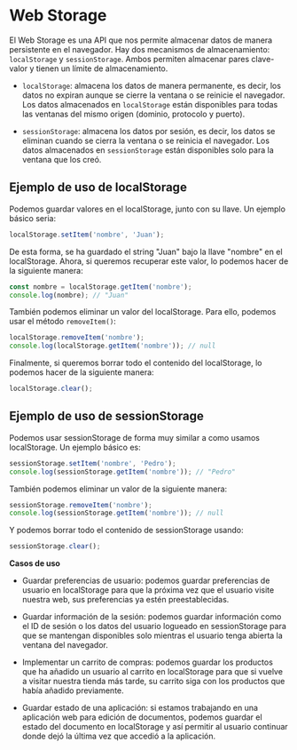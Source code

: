 # Web Storage

El Web Storage es una API que nos permite almacenar datos de manera persistente en el navegador. Hay dos mecanismos de almacenamiento: `localStorage` y `sessionStorage`. Ambos permiten almacenar pares clave-valor y tienen un límite de almacenamiento.

- `localStorage`: almacena los datos de manera permanente, es decir, los datos no expiran aunque se cierre la ventana o se reinicie el navegador. Los datos almacenados en `localStorage` están disponibles para todas las ventanas del mismo origen (dominio, protocolo y puerto).

- `sessionStorage`: almacena los datos por sesión, es decir, los datos se eliminan cuando se cierra la ventana o se reinicia el navegador. Los datos almacenados en `sessionStorage` están disponibles solo para la ventana que los creó.


## Ejemplo de uso de localStorage

Podemos guardar valores en el localStorage, junto con su llave. Un ejemplo básico seria:

```javascript
localStorage.setItem('nombre', 'Juan');
```

De esta forma, se ha guardado el string "Juan" bajo la llave "nombre" en el localStorage. Ahora, si queremos recuperar este valor, lo podemos hacer de la siguiente manera:

```javascript
const nombre = localStorage.getItem('nombre');
console.log(nombre); // "Juan"
```

También podemos eliminar un valor del localStorage. Para ello, podemos usar el método `removeItem()`:

```javascript
localStorage.removeItem('nombre');
console.log(localStorage.getItem('nombre')); // null
```

Finalmente, si queremos borrar todo el contenido del localStorage, lo podemos hacer de la siguiente manera:

```javascript
localStorage.clear();
```

## Ejemplo de uso de sessionStorage

Podemos usar sessionStorage de forma muy similar a como usamos localStorage. Un ejemplo básico es:

```javascript
sessionStorage.setItem('nombre', 'Pedro');
console.log(sessionStorage.getItem('nombre')); // "Pedro"
```

También podemos eliminar un valor de la siguiente manera:

```javascript
sessionStorage.removeItem('nombre');
console.log(sessionStorage.getItem('nombre')); // null
```

Y podemos borrar todo el contenido de sessionStorage usando:

```javascript
sessionStorage.clear();
```

**Casos de uso**

- Guardar preferencias de usuario: podemos guardar preferencias de usuario en localStorage para que la próxima vez que el usuario visite nuestra web, sus preferencias ya estén preestablecidas.

- Guardar información de la sesión: podemos guardar información como el ID de sesión o los datos del usuario logueado en sessionStorage para que se mantengan disponibles solo mientras el usuario tenga abierta la ventana del navegador.

- Implementar un carrito de compras: podemos guardar los productos que ha añadido un usuario al carrito en localStorage para que si vuelve a visitar nuestra tienda más tarde, su carrito siga con los productos que había añadido previamente. 

- Guardar estado de una aplicación: si estamos trabajando en una aplicación web para edición de documentos, podemos guardar el estado del documento en localStorage y así permitir al usuario continuar donde dejó la última vez que accedió a la aplicación.